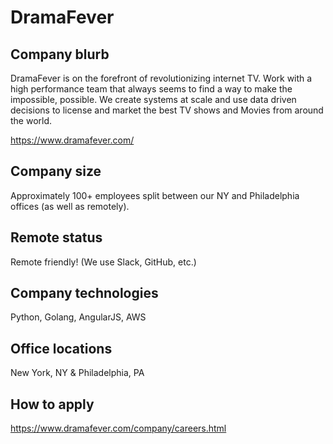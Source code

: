 # DramaFever

## Company blurb

DramaFever is on the forefront of revolutionizing internet TV. Work with a high performance team that always seems to find a way to make the impossible, possible. We create systems at scale and use data driven decisions to license and market the best TV shows and Movies from around the world.

https://www.dramafever.com/

## Company size

Approximately 100+ employees split between our NY and Philadelphia offices (as well as remotely).

## Remote status

Remote friendly! (We use Slack, GitHub, etc.)

## Company technologies

Python, Golang, AngularJS, AWS

## Office locations

New York, NY & Philadelphia, PA

## How to apply

https://www.dramafever.com/company/careers.html
